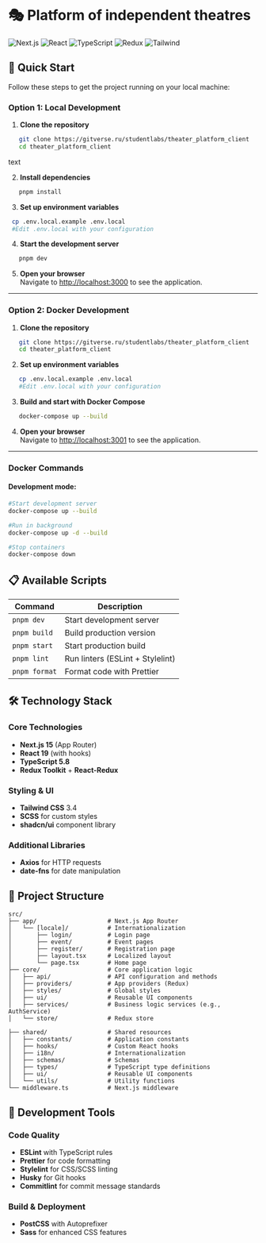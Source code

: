 # 🎭 Platform of independent theatres

![Next.js](https://img.shields.io/badge/Next.js-15-black?logo=next.js)
![React](https://img.shields.io/badge/React-19-blue?logo=react)
![TypeScript](https://img.shields.io/badge/TypeScript-5.8-blue?logo=typescript)
![Redux](https://img.shields.io/badge/Redux-5.0-purple?logo=redux)
![Tailwind](https://img.shields.io/badge/Tailwind-3.4-blue?logo=tailwindcss)

## 🚀 Quick Start

Follow these steps to get the project running on your local machine:

### Option 1: Local Development

1. **Clone the repository**
```bash
   git clone https://gitverse.ru/studentlabs/theater_platform_client
   cd theater_platform_client
```
text

2. **Install dependencies**
```bash
   pnpm install
```

3. **Set up environment variables**
```bash
 cp .env.local.example .env.local
 #Edit .env.local with your configuration
```

4. **Start the development server**
```bash
   pnpm dev
```

5. **Open your browser**  
   Navigate to [http://localhost:3000](http://localhost:3000/) to see the application.

---

### Option 2: Docker Development

1. **Clone the repository**
```bash
   git clone https://gitverse.ru/studentlabs/theater_platform_client
   cd theater_platform_client
```

2. **Set up environment variables**
```bash
   cp .env.local.example .env.local
   #Edit .env.local with your configuration
```

3. **Build and start with Docker Compose**
```bash
   docker-compose up --build
```

4. **Open your browser**  
   Navigate to [http://localhost:3001](http://localhost:3001/) to see the application.

---

### Docker Commands

#### Development mode:
```bash
#Start development server
docker-compose up --build

#Run in background
docker-compose up -d --build

#Stop containers
docker-compose down
```
## 📋 Available Scripts

| Command | Description |
| --- | --- |
| `pnpm dev` | Start development server |
| `pnpm build` | Build production version |
| `pnpm start` | Start production build |
| `pnpm lint` | Run linters (ESLint + Stylelint) |
| `pnpm format` | Format code with Prettier |
## 🛠 Technology Stack
### Core Technologies
- **Next.js 15** (App Router)
- **React 19** (with hooks)
- **TypeScript 5.8**
- **Redux Toolkit** + **React-Redux**

### Styling & UI
- **Tailwind CSS** 3.4
- **SCSS** for custom styles
- **shadcn/ui** component library

### Additional Libraries
- **Axios** for HTTP requests
- **date-fns** for date manipulation 

## 📁 Project Structure
``` 
src/
├── app/                    # Next.js App Router
│   └── [locale]/           # Internationalization
│       ├── login/          # Login page
│       ├── event/          # Event pages
│       ├── register/       # Registration page
│       ├── layout.tsx      # Localized layout
│       └── page.tsx        # Home page
├── core/                   # Core application logic
│   ├── api/                # API configuration and methods
│   ├── providers/          # App providers (Redux)
│   ├── styles/             # Global styles
│   ├── ui/                 # Reusable UI components
│   ├── services/           # Business logic services (e.g., AuthService)
│   └── store/              # Redux store

├── shared/                 # Shared resources
│   ├── constants/          # Application constants
│   ├── hooks/              # Custom React hooks
│   ├── i18n/               # Internationalization
│   ├── schemas/            # Schemas
│   ├── types/              # TypeScript type definitions
│   ├── ui/                 # Reusable UI components
│   └── utils/              # Utility functions
└── middleware.ts           # Next.js middleware

```
## 🔧 Development Tools
### Code Quality
- **ESLint** with TypeScript rules
- **Prettier** for code formatting
- **Stylelint** for CSS/SCSS linting
- **Husky** for Git hooks
- **Commitlint** for commit message standards

### Build & Deployment
- **PostCSS** with Autoprefixer
- **Sass** for enhanced CSS features
